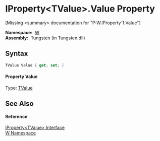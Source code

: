 IProperty&lt;TValue>.Value Property
===================================
  
[Missing &lt;summary> documentation for "P:W.IProperty`1.Value"]


  **Namespace:**  [W][1]  
  **Assembly:**  Tungsten (in Tungsten.dll)

Syntax
------

```csharp
TValue Value { get; set; }
```

#### Property Value
Type: [TValue][2]

See Also
--------

#### Reference
[IProperty&lt;TValue> Interface][2]  
[W Namespace][1]  

[1]: ../README.md
[2]: README.md
[3]: ../../_icons/Help.png